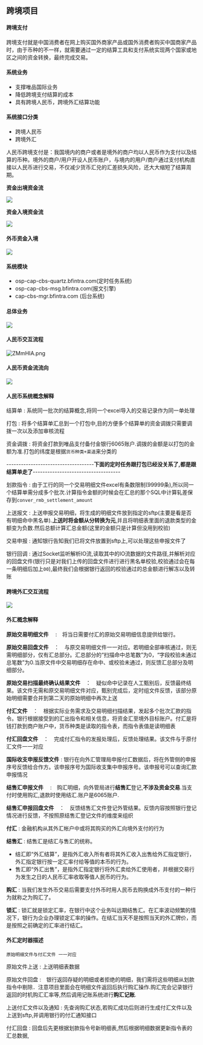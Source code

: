 ## 跨境项目

#### 跨境支付

跨境支付就是中国消费者在网上购买国外商家产品或国外消费者购买中国商家产品时，由于币种的不一样，就需要通过一定的结算工具和支付系统实现两个国家或地区之间的资金转换，最终完成交易。

#### 系统业务

+ 支撑唯品国际业务
+ 降低跨境支付结算的成本
+ 具有跨境人民币，跨境外汇结算功能

#### 系统接口分类

+ 跨境人民币
+ 跨境外汇

​      人民币跨境支付是：我国境内的商户或者是境外的商户均以人民币作为支付以及结算的币种。境外的商户/用户开设人民币账户，与境内的用户/商户通过支付机构直接以人民币进行交易，不仅减少货币汇兑的汇差损失风险，还大大缩短了结算周期。

**资金出境资金流**

![](https://s2.ax1x.com/2019/06/28/ZK7thV.png)

**资金入境资金流**

![](https://s2.ax1x.com/2019/08/26/mfAvuT.png)

#### 外币资金入境

![](https://s2.ax1x.com/2019/06/28/ZKOdeg.png)

#### 系统模块

+ osp-cap-cbs-quartz.bfintra.com(定时任务系统)
+ osp-cap-cbs-msg.bfintra.com(报文引擎)
+ cap-cbs-mgr.bfintra.com (后台系统)

#### 总体业务

![](https://s2.ax1x.com/2019/06/28/ZMZhJx.png)



#### 人民币交互流程

![ZMmHIA.png](https://s2.ax1x.com/2019/06/28/ZMmHIA.png)

#### 人民币资金流流向

![](https://s2.ax1x.com/2019/07/04/ZU82VS.png)

#### 人民币系统概念解释

结算单 : 系统同一批次的结算概念,将同一个excel导入的交易记录作为同一单处理

打包  : 将多个结算单汇总到一个打包中,目的方便多个结算单的资金调拨只需要调拨一次以及添加审核流程

资金调拨 :   将资金打款到唯品支付备付金银行6065账户.调拨的金额是以打包的金额为准.打包的纬度是根据`货币种类+渠道`来分类的

------------------------------------**下面的定时任务跟打包已经没关系了,都是跟结算单走了**------------------------------------

划款指令 : 由于工行的同一个交易明细文件excel有条数限制(99999条),所以同一个结算单需分成多个批次.计算指令金额的时候会在汇总的那个SQL中计算轧差保存到`conver_rmb_settlement_amount`

上送报文 : 上送申报交易明细，将生成的明细文件放到指定的sftp(主要是看是否有明细命中黑名单).**上送时将金额从分转换为元**,并且将明细表里面的退款类型的金额变为负数.然后总额计算汇总金额(这里的金额只是计算但没用到校验)

交易申报 :  通知银行告知我们已将文件放置到sftp上,可以处理这些申报文件了

银行回调 :  通过Socket监听解析IO流,读取其中的IO流数据的文件路径,并解析对应的回盘文件(银行只是对我们上传的回盘文件进行进行黑名单校验,校验通过会在每一条明细后加上`00`),最终我们会根据银行返回的校验通过的总金额进行解冻以及转账





#### 跨境外汇交互流程

![](https://s2.ax1x.com/2019/07/03/ZY2JUA.png)

#### 外汇概念解释

**原始交易明细文件** 　:　将当日需要付汇的原始交易明细信息提供给银行。

**原始交易回盘文件**　：　与原交易明细文件一一对应。若明细全部审核通过，则无需明细部分，仅有汇总部分。汇总部分的“扫描命中总笔数”为0，“字段校验未通过总笔数”为0.当原文件中交易明细存在命中、或校验未通过，则反馈汇总部分及明细部分。

**原始交易扫描最终确认结果文件**　：　疑似命中记录在人工甄别后，反馈最终结果。该文件无需和原交易明细文件对应，甄别完成后，定时组文件反馈，该部分原始明细需要合并到第二天的原始明细中再次上送

**付汇文件**　：　根据实际业务需求及交易明细扫描结果，发起多个批次汇款的指令。银行根据接受到的汇出指令和相关信息，将资金汇至境外目标账户。付汇是将钱打款到商户账户中，货币种类是读取的指令表，而指令表值是读明细表

**付汇回盘文件**　：　完成付汇指令的发报处理后，反馈处理结果。该文件与于原付汇文件一一对应

**国际收支申报反馈文件** : 银行在向外汇管理局申报付汇数据后，将在外管侧的申报序号反馈给合作方。该申报序号为国际收支集中申报序号。该申报号可以查询汇款申报情况

**结售汇申报文件** 　:　购汇明细，向外管局进行**结售汇**登记,**不涉及资金交易**.当支付时使用购汇,退款时使用结汇.账户是6065账户.

**结售汇申报回盘文件**　：　反馈结售汇文件登记外管结果。反馈内容按照银行登记情况进行反馈，不按照原结售汇登记文件的维度来组织

**付汇** : 金融机构从其外汇帐户中或将其购买的外汇向境外支付的行为

**结售汇** : 结售汇是结汇与售汇的统称。

- 结汇即“外汇结算”，是指外汇收入所有者将其外汇收入出售给外汇指定银行，外汇指定银行按一定汇率付给等值的本币的行为。
- 售汇即“外汇出售”，是指外汇指定银行将外汇卖给外汇使用者，并根据交易行为发生之日的人民币汇率收取等值人民币的行为。

**购汇** : 当我们发生外币交易后需要支付外币时用人民币去购换成外币支付的一种行为就称之为购汇了。

**锁汇** : 锁汇就是锁定汇率，在银行中这个业务叫远期结售汇。在汇率波动频繁的情况下，银行为企业办理锁定汇率的操作。在结汇当天不是按照当天的外汇牌价，而是按照之前确定的汇率进行结汇。



#### 外汇定时器描述

`原始明细文件与付汇文件 一一对应`

原始文件上送 : 上送明细表数据

原始文件回盘 :　银行返回存疑的明细或者拒绝的明细，我们需将这些明细从划款指令中剔除．注意项目里面会在明细文件返回后执行购汇操作.购汇完会记录银行返回的时机购汇汇率等,然后调用记账系统进行**购汇记账**.

上送付汇文件以及通知 :  先查询购汇状态,若购汇成功后则进行生成付汇文件以及上送到sftp,并调用银行的付汇通知接口

付汇回盘 :  回盘后先更根据划款指令号新明细表,然后根据明细数据更新指令表的汇总数据,

















